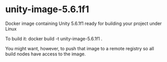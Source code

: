 # unity-image-5.6.1f1
Docker image containing Unity 5.6.1f1 ready for building your project under Linux

To build it: docker build -t unity-image-5.6.1f1 .

You might want, however, to push that image to a remote registry so all build nodes have access to the image.

